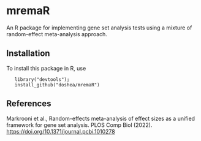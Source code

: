 # mremaR
An R package for implementing gene set analysis tests using a mixture of random-effect meta-analysis approach. 

## Installation 
 To install this package in R, use 
 
 ```
    library("devtools");
    install_github("doshea/mremaR")
 ```
 
 ## References
 
 Markrooni et al., Random-effects meta-analysis of effect sizes as a unified framework for gene set analysis. PLOS Comp Biol (2022). https://doi.org/10.1371/journal.pcbi.1010278

